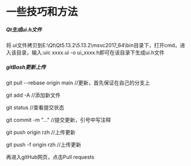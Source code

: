 # 一些技巧和方法

##### Qt生成ui.h文件

将.ui文件拷贝到E:\Qt\Qt5.13.2\5.13.2\msvc2017_64\bin目录下，打开cmd，进入该目录，输入:uic xxxx.ui -o ui_xxxx.h即可在该目录下生成ui.h文件



##### gitBash更新上传

git pull --rebase origin main	//更新，首先保证在自己的分支上

git add -A	//添加新文件

git status	//查看提交状态

git commit -m "..."	//提交更新，引号中写注释

git push origin rzh	//上传更新

git push -f origin rzh //上传更新

再进入gitHub网页，点击Pull requests



